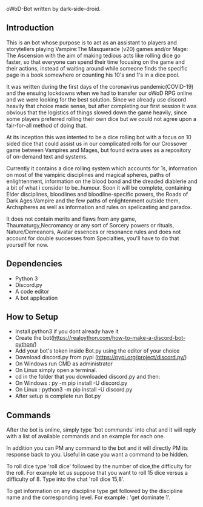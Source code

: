 oWoD-Bot written by dark-side-droid.


## Introduction

This is an bot whose purpose is to act as an assistant to players and storytellers playing
Vampire:The Masquerade (v20) games and/or Mage: The Ascension with the aim of making tedious acts like
rolling dice go faster, so that everyone can spend their time focusing on the game and their actions, 
instead of waiting around while someone finds the specific page in a book somewhere or counting his 10's and 1's in a dice pool.

It was written during the first days of the coronavirus pandemic(COVID-19) and the ensuing lockdowns when we had to transfer our oWoD RPG
online and we were looking for the best solution. Since we already use discord heavily that choice made sense, but after
completing our first session it was obvious that the logistics of things slowed down the game heavily, since some players preferred rolling their
own dice but we could not agree upon a fair-for-all method of doing that.

At its inception this was intented to be a dice rolling bot with a focus on 10 sided dice that could assist us in our
complicated rolls for our Crossover game between Vampires and Mages, but found extra uses as a repository of on-demand text
and systems.

Currently it contains a dice rolling system which accounts for 1s, information on most of the vampiric disciplines and magical spheres, paths of enlightenment,
information on the blood bond and the dreaded diablerie and a bit of what i consider to be..humour.
Soon it will be complete, containing Elder disciplines, bloodlines and bloodline-specific powers, the Roads of Dark Ages:Vampire and the few paths of enlightenment
outside them, Archspheres as well as information and rules on spellcasting and paradox.

It does not contain merits and flaws from any game, Thaumaturgy,Necromancy or any sort of Sorcery powers or rituals, Nature/Demeanors, Avatar essences
or resonance rules and does not account for double successes from Specialties, you'll have to do that yourself for now.


## Dependencies
* Python 3
* Discord.py
* A code editor
* A bot application

## How to Setup
* Install python3 if you dont already have it
* Create the bot(https://realpython.com/how-to-make-a-discord-bot-python/)
* Add your bot's token inside Bot.py using the editor of your choice
* Download discord.py from pypi (https://pypi.org/project/discord.py/)
* On Windows run CMD as administrator
* On Linux simply open a terminal.
* cd in the folder that you downloaded discord.py and then:
* On Windows : py -m pip install -U discord.py 
* On Linux : python3 -m pip install -U discord.py
* After setup is complete run Bot.py

## Commands
After the bot is online, simply type 'bot commands' into chat and it will reply with a list of available commands and an example for each one.

In addition you can PM any command to the bot and it will directly PM its response back to you. Useful in case you want a command to be hidden.

To roll dice type 'roll dice' followed by the number of dice,the difficulty for the roll. For example let us suppose that you want to roll 15 dice versus a difficulty of 8. Type into the chat 'roll dice  15,8'.

To get information on any discipline type get followed by the discipline name and the corresponding level. For example : 'get dominate 1'.



